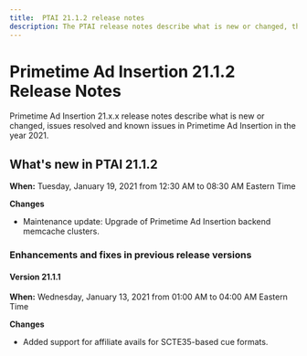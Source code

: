 ```yaml
---
title:  PTAI 21.1.2 release notes
description: The PTAI release notes describe what is new or changed, the resolved and known issues in Primetime Ad Insertion in the year 2021.
---
```


# Primetime Ad Insertion 21.1.2 Release Notes

Primetime Ad Insertion 21.x.x release notes describe what is new or changed, issues resolved and known issues in Primetime Ad Insertion in the year 2021.

## What's new in PTAI 21.1.2

**When:** Tuesday, January 19, 2021 from 12:30 AM to 08:30 AM Eastern Time

**Changes**

* Maintenance update: Upgrade of Primetime Ad Insertion backend memcache clusters.

### Enhancements and fixes in previous release versions

#### Version 21.1.1

**When:** Wednesday, January 13, 2021 from 01:00 AM to 04:00 AM Eastern Time

**Changes**

* Added support for affiliate avails for SCTE35-based cue formats.